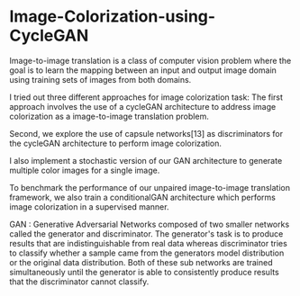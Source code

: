 # Image-Colorization-using-CycleGAN
Image-to-image translation is a class of computer vision problem where the goal is to learn the mapping between an input and output image domain using training sets of images from both domains.

I tried out three different approaches for image colorization task: The first approach involves the use of a cycleGAN architecture to address image colorization as a image-to-image translation problem.  

Second, we explore the use of capsule networks[13] as discriminators for the cycleGAN architecture to perform image colorization. 

I also implement a stochastic version of our GAN architecture to generate multiple color images for a single image. 

To benchmark the performance of our unpaired image-to-image translation framework, we also train a conditionalGAN architecture which performs image colorization in a supervised manner.

GAN : Generative Adversarial Networks composed of two smaller networks called the generator and discriminator. The generator's task is to produce results that are indistinguishable from real data whereas discriminator tries to classify whether a sample came from the generators model distribution or the original data distribution. Both of these sub networks are trained simultaneously until the generator is able to consistently produce results that the discriminator cannot classify.
